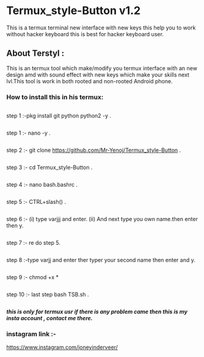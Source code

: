 # Termux_style-Button v1.2
This is a termux terminal new interface with new keys this help you to work without hacker keyboard this is best for hacker keyboard user.
## About Terstyl :
This is an termux tool which make/modify you termux interface with an new design amd with sound effect with new keys which make your skills next lvl.This tool is work in both rooted and non-rooted Android phone.

### How to install this in his termux:
```
```
step 1 :-pkg install git python python2 -y . 
```
```
step 1 :- nano -y . 
```
```
step 2 :- git clone https://github.com/Mr-Yenoj/Termux_style-Button . 
```
```
step 3 :- cd Termux_style-Button .
```
```
step 4 :- nano bash.bashrc .
```
```
step 5 :- CTRL+slash(\) .
```
```
step 6 :- (i) type varjjj and enter.
          (ii) And next type you own name.then enter then y.          
```
```
step 7 :- re do step 5.
```
```
step 8 :-type varjj and enter ther typer your second name then enter and y. 
```
```
step 9 :- chmod +x *
```
```
step 10 :- last step bash TSB.sh .
```
```
***this is only for termux usr***
***if there is any problem came then this is my insta account , contact me there.***
### instagram link :-
https://www.instagram.com/joneyinderveer/
